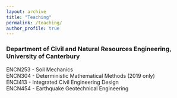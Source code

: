 ```yaml
---
layout: archive
title: "Teaching"
permalink: /teaching/
author_profile: true
---
```


### Department of Civil and Natural Resources Engineering, University of Canterbury
ENCN253 - Soil Mechanics  
ENCN304 - Deterministic Mathematical Methods (2019 only)  
ENCI413 - Integrated Civil Engineering Design  
ENCN454 - Earthquake Geotechnical Engineering  
